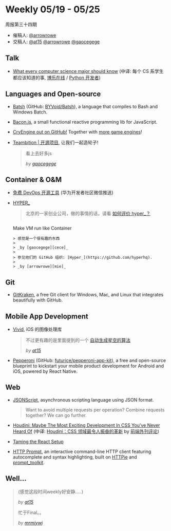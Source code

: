 # Weekly 05/19 - 05/25

周报第三十四期

- 催稿人:
  [@arrowrowe][mie]
- 交稿人:
  [@at15][at15]
  [@arrowrowe][mie]
  [@gaocegege][cece]

[at15]: https://github.com/at15
[mie]: https://github.com/arrowrowe
[cece]: https://github.com/gaocegege
[ivan]: https://github.com/mrmiywj

## Talk

- [What every computer science major should know](http://matt.might.net/articles/what-cs-majors-should-know/) (中译: 每个 CS 系学生都应该知道的事, [博乐在线](http://blog.jobbole.com/101168/) / [Python 开发者](http://mp.weixin.qq.com/s?__biz=MzA4MjEyNTA5Mw==&mid=2652563679&idx=1&sn=72be4da3331d2e9a399fe25e3f4727f2))

## Languages and Open-source

- [Batsh](http://batsh.org/) (GitHub: [BYVoid/Batsh](https://github.com/BYVoid/Batsh)), a language that compiles to Bash and Windows Batch.
- [Bacon.js](https://github.com/baconjs/bacon.js), a small functional reactive programming lib for JavaScript.
- [CryEngine out on GitHub!](https://github.com/CRYTEK-CRYENGINE/CRYENGINE) Together with [more game engines](https://github.com/showcases/game-engines)!
- [Teambition | 开源项目](https://www.teambition.com/zh/developer/open-source), 让我们一起造轮子!

  > 看上去好多js
  >
  > _by [gaocegege][cece]_

## Container & O&M

- [免费 DevOps 开源工具](http://mp.weixin.qq.com/s?__biz=MzA3NTMyOTAwMQ==&mid=2650229686&idx=1&sn=90ccbc527bcfb56fab960d7aeafab8f0) (华为开发者社区微信推送)
- [HYPER_](https://www.hyper.sh/)

  > 北京的一家创业公司，做的事情的话，请看 [如何评价 hyper_？](https://www.zhihu.com/question/35412725/answer/101715150)
  > ```
  Make VM run like Container
  ```
  > 感觉是一个很有趣的东西
  >
  > _by [gaocegege][cece]_
  >
  > 参见他们的 GitHub 组织: [Hyper_](https://github.com/hyperhq).
  >
  > _by [arrowrowe][mie]_

## Git

- [GitKraken](https://github.com/integrations/gitkraken), a free Git client for Windows, Mac, and Linux that integrates beautifully with GitHub.

## Mobile App Development

- [Vivid](https://github.com/YuAo/Vivid), iOS 的图像处理库

  > 不过更有趣的是里面提到的一个 [自动生成星空的算法](https://www.shadertoy.com/view/XlfGRj)
  >
  > _by [at15][at15]_

- [Pepperoni](http://getpepperoni.com/) (GitHub: [futurice/pepperoni-app-kit](https://github.com/futurice/pepperoni-app-kit)), a free and open-source blueprint to kickstart your mobile product development for Android and iOS, powered by React Native.

## Web

- [JSONScript](http://www.json-script.com/), asynchronous scripting language using JSON format.

  > Want to avoid multiple requests per operation? Combine requests together? We can go further.

- [Houdini: Maybe The Most Exciting Development In CSS You’ve Never Heard Of](https://www.smashingmagazine.com/2016/03/houdini-maybe-the-most-exciting-development-in-css-youve-never-heard-of/) (中译: [Houdini：CSS 领域最令人振奋的革新](http://qianduan.guru/2016/05/20/houdini/) by [前端外刊评论](http://qianduan.guru/))
- [Taming the React Setup](http://developer.telerik.com/featured/taming-react-setup/)
- [HTTP Prompt](https://github.com/eliangcs/http-prompt), an interactive command-line HTTP client featuring autocomplete and syntax highlighting, built on [HTTPie](https://github.com/jkbrzt/httpie) and [prompt_toolkit](https://github.com/jonathanslenders/python-prompt-toolkit).

## Well...

> (感觉这段时间weekly好安静.....)
>
> _by [at15][at15]_
>
> 忙于Final。。
>
> _by [mrmiywj][ivan]_
